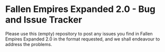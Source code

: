 # Fallen Empires Expanded 2.0 - Bug and Issue Tracker
Please use this (empty) repository to post any issues you find in Fallen Empires Expanded 2.0 in the format requested, and we shall endeavour to address the problems.
